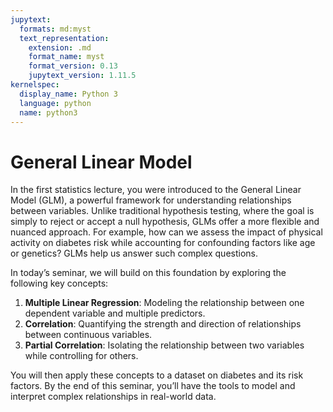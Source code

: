 ```yaml
---
jupytext:
  formats: md:myst
  text_representation:
    extension: .md
    format_name: myst
    format_version: 0.13
    jupytext_version: 1.11.5
kernelspec:
  display_name: Python 3
  language: python
  name: python3
---
```


# General Linear Model

In the first statistics lecture, you were introduced to the General Linear Model (GLM), a powerful framework for understanding relationships between variables. Unlike traditional hypothesis testing, where the goal is simply to reject or accept a null hypothesis, GLMs offer a more flexible and nuanced approach. For example, how can we assess the impact of physical activity on diabetes risk while accounting for confounding factors like age or genetics? GLMs help us answer such complex questions.

In today’s seminar, we will build on this foundation by exploring the following key concepts:

1. **Multiple Linear Regression**: Modeling the relationship between one dependent variable and multiple predictors.
2. **Correlation**: Quantifying the strength and direction of relationships between continuous variables.
3. **Partial Correlation**: Isolating the relationship between two variables while controlling for others.

You will then apply these concepts to a dataset on diabetes and its risk factors. By the end of this seminar, you’ll have the tools to model and interpret complex relationships in real-world data.
